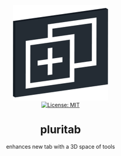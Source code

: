 <p align="center">
    <img src="https://raw.githubusercontent.com/plurid/pluritab/master/about/identity/pluritab-logo.png" height="250px">
    <br />
    <a target="_blank" href="https://github.com/plurid/pluritab/blob/master/LICENSE">
        <img src="https://img.shields.io/badge/license-MIT-blue.svg?colorB=1380C3&style=for-the-badge" alt="License: MIT">
    </a>
</p>



<h1
    align="center"
>
    pluritab
</h1>

<p
    align="center"
>
    enhances new tab with a 3D space of tools
</p>
